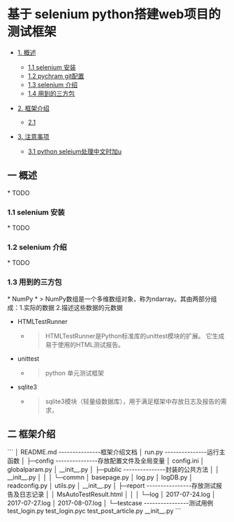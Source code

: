 # 基于 selenium python搭建web项目的测试框架

* [1. 概述](#1)
    * [1.1 <span >selenium 安装</span>](#1.1)
    * [1.2 <span >pychram git配置 </span>](#1.2)
    * [1.3 <span >selenium 介绍</span>](#1.3)
    * [1.4 <span >用到的三方包</span>](#1.4)

* [2. 框架介绍](#2)
    * [2.1 <span> </span>](#2.1)

* [3. 注意事项](#3)
    * [3.1 <span>python seleium处理中文时加u</span>](#3.1)



<h2 id="1">一 概述</h2>
* TODO

<h3 id="1.1">1.1 selenium 安装</h3>
* TODO

<h3 id="1.2">1.2 selenium 介绍</h3>
* TODO

<h3 id="1.3">1.3 用到的三方包</h3>
* NumPy
    * > NumPy数组是一个多维数组对象，称为ndarray。其由两部分组成：1.实际的数据 2.描述这些数据的元数据

* HTMLTestRunner
    * > HTMLTestRunner是Python标准库的unittest模块的扩展。 它生成易于使用的HTML测试报告。
* unittest
    * > python 单元测试框架
* sqlite3
    * > sqlite3模块（轻量级数据库），用于满足框架中存放日志及报告的需求，



<h2 id="1">二 框架介绍</h2>
```
│  README.md                        ---------------框架介绍文档
│  run.py                           ---------------运行主函数
│
├─config                            ---------------存放配置文件及全局变量
│      config.ini
│      globalparam.py
│      __init__.py
│
├─public                            ---------------封装的公共方法
│  │  __init__.py
│  │
│  └─commn
│          basepage.py
│          log.py
│          logDB.py
│          readconfig.py
│          utils.py
│          __init__.py
│
├─report                            ----------------存放测试报告及日志记录
│  │  MsAutoTestResult.html
│  │
│  └─log
│          2017-07-24.log
│          2017-07-27.log
│          2017-08-07.log
│
└─testcase                          ----------------测试用例
        test_login.py
        test_login.pyc
        test_post_article.py
        __init__.py
```
